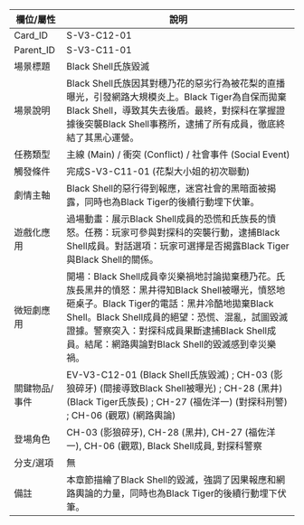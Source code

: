 | 欄位/屬性 | 說明 |
|---|---|
| Card_ID | S-V3-C12-01 |
| Parent_ID | S-V3-C11-01 |
| 場景標題 | Black Shell氏族毀滅 |
| 場景說明 | Black Shell氏族因其對穗乃花的惡劣行為被花梨的直播曝光，引發網路大規模炎上。Black Tiger為自保而拋棄Black Shell，導致其失去後盾。最終，對探科在掌握證據後突襲Black Shell事務所，逮捕了所有成員，徹底終結了其黑心運營。 |
| 任務類型 | 主線 (Main) / 衝突 (Conflict) / 社會事件 (Social Event) |
| 觸發條件 | 完成S-V3-C11-01 (花梨大小姐的初次聯動) |
| 劇情主軸 | Black Shell的惡行得到報應，迷宮社會的黑暗面被揭露，同時也為Black Tiger的後續行動埋下伏筆。 |
| 遊戲化應用 | 過場動畫：展示Black Shell成員的恐慌和氏族長的憤怒。任務：玩家可參與對探科的突襲行動，逮捕Black Shell成員。對話選項：玩家可選擇是否揭露Black Tiger與Black Shell的關係。 |
| 微短劇應用 | 開場：Black Shell成員幸災樂禍地討論拋棄穗乃花。氏族長黑井的憤怒：黑井得知Black Shell被曝光，憤怒地砸桌子。Black Tiger的電話：黑井冷酷地拋棄Black Shell。Black Shell成員的絕望：恐慌、混亂，試圖毀滅證據。警察突入：對探科成員果斷逮捕Black Shell成員。結尾：網路輿論對Black Shell的毀滅感到幸災樂禍。 |
| 關鍵物品/事件 | EV-V3-C12-01 (Black Shell氏族毀滅) ; CH-03 (影狼碎牙) (間接導致Black Shell被曝光) ; CH-28 (黑井) (Black Tiger氏族長) ; CH-27 (福佐洋一) (對探科刑警) ; CH-06 (觀眾) (網路輿論) |
| 登場角色 | CH-03 (影狼碎牙), CH-28 (黑井), CH-27 (福佐洋一), CH-06 (觀眾), Black Shell成員, 對探科警察 |
| 分支/選項 | 無 |
| 備註 | 本章節描繪了Black Shell的毀滅，強調了因果報應和網路輿論的力量，同時也為Black Tiger的後續行動埋下伏筆。 |
